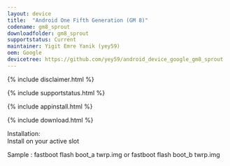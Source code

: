 ```yaml
---
layout: device
title:  "Android One Fifth Generation (GM 8)"
codename: gm8_sprout
downloadfolder: gm8_sprout
supportstatus: Current
maintainer: Yigit Emre Yanik (yey59)
oem: Google
devicetree: https://github.com/yey59/android_device_google_gm8_sprout
---
```


{% include disclaimer.html %}

{% include supportstatus.html %}

{% include appinstall.html %}

{% include download.html %}


<div class='page-heading'>Installation:</div>
Install on your active slot

Sample : fastboot flash boot_a twrp.img or fastboot flash boot_b twrp.img

